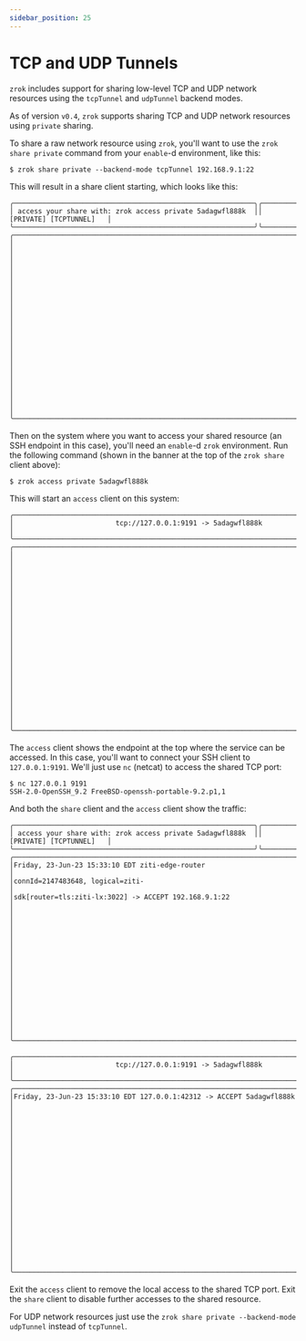 ```yaml
---
sidebar_position: 25
---
```


# TCP and UDP Tunnels

`zrok` includes support for sharing low-level TCP and UDP network resources using the `tcpTunnel` and `udpTunnel` backend modes.

As of version `v0.4`, `zrok` supports sharing TCP and UDP network resources using `private` sharing.

To share a raw network resource using `zrok`, you'll want to use the `zrok share private` command from your `enable`-d environment, like this:

```
$ zrok share private --backend-mode tcpTunnel 192.168.9.1:22
```

This will result in a share client starting, which looks like this:

```
╭───────────────────────────────────────────────────────────╮╭──────────────────────────╮
│ access your share with: zrok access private 5adagwfl888k  ││  [PRIVATE] [TCPTUNNEL]   │
╰───────────────────────────────────────────────────────────╯╰──────────────────────────╯
╭───────────────────────────────────────────────────────────────────────────────────────╮
│                                                                                       │
│                                                                                       │
│                                                                                       │
│                                                                                       │
│                                                                                       │
│                                                                                       │
│                                                                                       │
│                                                                                       │
│                                                                                       │
│                                                                                       │
│                                                                                       │
╰───────────────────────────────────────────────────────────────────────────────────────╯

```

Then on the system where you want to access your shared resource (an SSH endpoint in this case), you'll need an `enable`-d `zrok` environment. Run the following command (shown in the banner at the top of the `zrok share` client above):

```
$ zrok access private 5adagwfl888k
```

This will start an `access` client on this system:
```
╭───────────────────────────────────────────────────────────────────────────────────────╮
│                         tcp://127.0.0.1:9191 -> 5adagwfl888k                          │
╰───────────────────────────────────────────────────────────────────────────────────────╯
╭───────────────────────────────────────────────────────────────────────────────────────╮
│                                                                                       │
│                                                                                       │
│                                                                                       │
│                                                                                       │
│                                                                                       │
│                                                                                       │
│                                                                                       │
│                                                                                       │
│                                                                                       │
│                                                                                       │
│                                                                                       │
╰───────────────────────────────────────────────────────────────────────────────────────╯
```

The `access` client shows the endpoint at the top where the service can be accessed. In this case, you'll want to connect your SSH client to `127.0.0.1:9191`. We'll just use `nc` (netcat) to access the shared TCP port:
```
$ nc 127.0.0.1 9191
SSH-2.0-OpenSSH_9.2 FreeBSD-openssh-portable-9.2.p1,1
```

And both the `share` client and the `access` client show the traffic:

```
╭───────────────────────────────────────────────────────────╮╭──────────────────────────╮
│ access your share with: zrok access private 5adagwfl888k  ││  [PRIVATE] [TCPTUNNEL]   │
╰───────────────────────────────────────────────────────────╯╰──────────────────────────╯
╭───────────────────────────────────────────────────────────────────────────────────────╮
│Friday, 23-Jun-23 15:33:10 EDT ziti-edge-router                                        │
│connId=2147483648, logical=ziti-                                                       │
│sdk[router=tls:ziti-lx:3022] -> ACCEPT 192.168.9.1:22                                  │
│                                                                                       │
│                                                                                       │
│                                                                                       │
│                                                                                       │
│                                                                                       │
│                                                                                       │
│                                                                                       │
│                                                                                       │
╰───────────────────────────────────────────────────────────────────────────────────────╯
```

```
╭───────────────────────────────────────────────────────────────────────────────────────╮
│                         tcp://127.0.0.1:9191 -> 5adagwfl888k                          │
╰───────────────────────────────────────────────────────────────────────────────────────╯
╭───────────────────────────────────────────────────────────────────────────────────────╮
│Friday, 23-Jun-23 15:33:10 EDT 127.0.0.1:42312 -> ACCEPT 5adagwfl888k                  │
│                                                                                       │
│                                                                                       │
│                                                                                       │
│                                                                                       │
│                                                                                       │
│                                                                                       │
│                                                                                       │
│                                                                                       │
│                                                                                       │
│                                                                                       │
╰───────────────────────────────────────────────────────────────────────────────────────╯
```

Exit the `access` client to remove the local access to the shared TCP port. Exit the `share` client to disable further accesses to the shared resource.

For UDP network resources just use the `zrok share private --backend-mode udpTunnel` instead of `tcpTunnel`.
